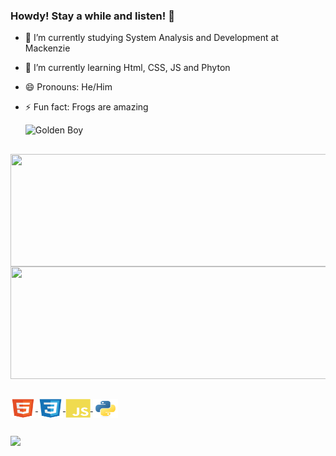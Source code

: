 ### Howdy! Stay a while and listen!  🐸

- 🔭 I’m currently studying System Analysis and Development at Mackenzie
- 🌱 I’m currently learning Html, CSS, JS and Phyton
- 😄 Pronouns: He/Him
- ⚡ Fun fact: Frogs are amazing 
 
     <img align="bottom" alt="Golden Boy" src="https://lh3.googleusercontent.com/proxy/m4BD-QME8lecuN4q8bL4LW6xnhWoFewrMmbWHG6xVSx_Z0xXYud59plSWMNjVvE2ueFQRMxiyQ5MXrbdoaeel7xCvMEvMzxwyPAikpYR7IbWkOysqlH2CLQ">

  ##
  
 <div>
  <a href="https://github.com/Athirson-Silva">
  <img align="left" height="180em" width="600em" src="https://github-readme-stats.vercel.app/api?username=Athirson-Silva&show_icons=true&theme=github_dark&include_all_commits=true&count_private=true"/>
  <img align-"right" height="180em" width="600em" src="https://github-readme-stats.vercel.app/api/top-langs/?username=Athirson-Silva&layout=compact&langs_count=7&theme=github_dark"/>
</div>

  ##
  
  <img align="center" alt="HTML" height="30" width="40" src="https://raw.githubusercontent.com/devicons/devicon/master/icons/html5/html5-original.svg">
  <img align="center" alt="CSS" height="30" width="40" src="https://raw.githubusercontent.com/devicons/devicon/master/icons/css3/css3-original.svg">
  <img align="center" alt="Js" height="30" width="40" src="https://raw.githubusercontent.com/devicons/devicon/master/icons/javascript/javascript-plain.svg">
  <img align="center" alt="Python" height="30" width="40" src="https://raw.githubusercontent.com/devicons/devicon/master/icons/python/python-original.svg">
  
  ##
  <div>
    <a href="https://www.linkedin.com/in/athirsonsilva/" target="_blank"><img src="https://img.shields.io/badge/-LinkedIn-%230077B5?style=for-the-badge&logo=linkedin&logoColor=white" target="_blank"></a> 
  </div>    

